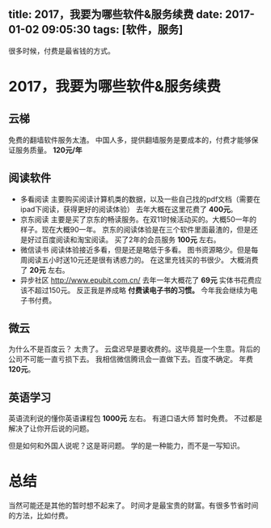 title: 2017，我要为哪些软件&服务续费
date: 2017-01-02 09:05:30
tags: [软件，服务]
---


很多时候，付费是最省钱的方式。
<!--more-->

#  2017，我要为哪些软件&服务续费
## 云梯
免费的翻墙软件服务太渣。
中国人多，提供翻墙服务是要成本的，付费才能够保证服务质量。
**120元/年**
## 阅读软件
- 多看阅读
主要购买阅读计算机类的数据，以及一些自己找的pdf文档（需要在ipad下阅读，获得更好的阅读体验）
去年大概在这里花费了 **400元**。
- 京东阅读
主要是买了京东的畅读服务。在双11时候活动买的。大概50一年的样子。现在大概90一年。
京东的阅读体验是在三个软件里面最渣的，但是还是好过百度阅读和淘宝阅读。
买了2年的会员服务 **100元** 左右。
- 微信读书
阅读体验接近多看，但是还是略低于多看。
图书资源略少。但是每周阅读五小时送10元还是很有诱惑力的。
在这里充钱买的书很少。
大概消费了 **20元** 左右。
- 异步社区
<http://www.epubit.com.cn/>
去年一年大概花了 **69元**
实体书花费应该不超过150元。
反正我是养成略 **付费读电子书的习惯。** 今年我会继续为电子书付费。

## 微云
为什么不是百度云？
太贵了。
云盘迟早是要收费的。这毕竟是一个生意。背后的公司不可能一直亏损下去。
我相信微信腾讯会一直做下去。百度不确定。
年费 **120元**。

## 英语学习
英语流利说的懂你英语课程包 **1000元** 左右。
有道口语大师 暂时免费。
不过都是解决了让你开后说的问题。

但是如何和外国人说呢？这是哥问题。
学的是一种能力，而不是一写知识。

# 总结
当然可能还是其他的暂时想不起来了。
时间才是最宝贵的财富。有很多节省时间的方法，比如付费。









